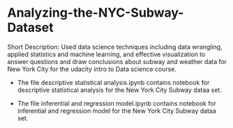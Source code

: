 # Analyzing-the-NYC-Subway-Dataset
Short Description:
Used data science techniques including data wrangling, applied statistics and machine learning, and effective visualization to answer questions and draw conclusions about subway and weather data for New York City for the udacity intro to Data science course.

* The file descriptive statistical analysis.ipynb contains notebook for descriptive statistical analysis for the New York City     Subway dataa set.

* The file inferential and regression model.ipynb contains notebook for inferential and regression model for the New York City     Subway dataa set.
